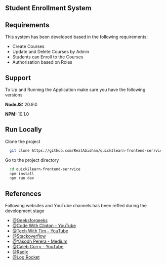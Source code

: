 ## Student Enrollment System


## Requirements

This system has been developed based in the following requirements:

- Create Courses
- Update and Delete Courses by Admin
- Students can Enroll to the Courses
- Authorisation based on Roles


## Support

To Up and Running the Application make sure you have the following versions


**NodeJS:** 20.9.0

**NPM:** 10.1.0

## Run Locally

Clone the project

```bash
  git clone https://github.com/RealAbishan/quick2learn-frontend-serrvice.git
```

Go to the project directory

```bash
  cd quick2learn-frontend-serrvice
  npm install
  npm run dev
```

## References

Following websites and YouTube channels has been reffed during the development stage

- [@Geeksforgeeks](https://www.geeksforgeeks.org/adding-pagination-in-apis-django-rest-framework/)
- [@Code With Clinton - YouTube](https://www.youtube.com/watch?v=YyVj67CMJCw)
- [@Tech With Tim - YouTube](https://www.youtube.com/watch?v=t-uAgI-AUxc&t=931s)
- [@Stackoverflow](https://stackoverflow.com/questions/20239232/django-server-error-port-is-already-in-use)
- [@Yasodh Perera - Medium](https://yashodgayashan.medium.com/how-to-change-django-port-dbe55dbc7295)
- [@Caleb Curry - YouTube](https://www.youtube.com/watch?v=i5JykvxUk_A)
- [@Radix](https://radixweb.com/blog/create-rest-api-using-django-rest-framework)
- [@Log Rocket](https://blog.logrocket.com/django-rest-framework-create-api/)

